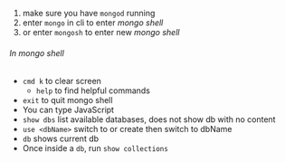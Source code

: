 1. make sure you have `mongod` running
2. enter `mongo` in cli to enter *mongo shell*
3. or enter `mongosh` to enter new *mongo shell*

###### In mongo shell
- `cmd k` to clear screen
	- `help` to find helpful commands
- `exit` to quit mongo shell
- You can type JavaScript
- `show dbs` list available databases, does not show db with no content
- `use <dbName>`  switch to or create then switch to dbName
- `db` shows current db
- Once inside a `db`, run `show collections` 

